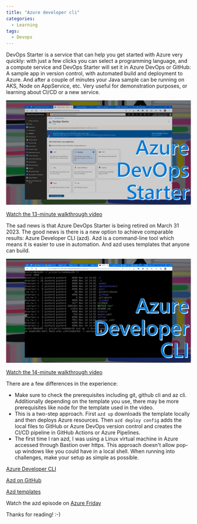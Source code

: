 ```yaml
---
title: "Azure developer cli"
categories:
  - Learning
tags:
  - Devops
---
```


DevOps Starter is a service that can help you get started with Azure very quickly: with just a few clicks you can select a programming language, and a compute service and DevOps Starter will set it in Azure DevOps or GitHub: A sample app in version control, with automated build and deployment to Azure. And after a couple of minutes your Java sample can be running on AKS, Node on AppService, etc. Very useful for demonstration purposes, or learning about CI/CD or a new service.

![img](../assets/images/2022-10-07-azd-cli1.png)

[Watch the 13-minute walkthrough video](https://www.youtube.com/watch?v=DstLJLHjSog)

The sad news is that Azure DevOps Starter is being retired on March 31 2023. The good news is there is a new option to achieve comparable results: Azure Developer CLI (azd). Azd is a command-line tool which means it is easier to use in automation. And azd uses templates that anyone can build.

![img](../assets/images/2022-10-07-azd-cli2.png)

[Watch the 14-minute walkthrough video](https://www.youtube.com/watch?v=O_h8Fhrf0Pc)

There are a few differences in the experience:

* Make sure to check the prerequisites including git, github cli and az cli. Additionally depending on the template you use, there may be more prerequisites like node for the template used in the video.
* This is a two-step approach. First ```azd up``` downloads the template locally and then deploys Azure resources. Then ```azd deploy config``` adds the local files to GitHub or Azure DevOps version control and creates the CI/CD pipeline in GitHub Actions or Azure Pipelines.
* The first time I ran azd, I was using a Linux virtual machine in Azure accessed through Bastion over https. This approach doesn't allow pop-up windows like you could have in a local shell. When running into challenges, make your setup as simple as possible.

[Azure Developer CLI](https://learn.microsoft.com/azure/developer/azure-developer-cli/overview?wt.mc_id=pdebruin_content_blog_cnl_csasci)

[Azd on GitHub](https://github.com/Azure/azure-dev)

[Azd templates](https://github.com/topics/azd-templates)

Watch the azd episode on [Azure Friday](https://learn.microsoft.com/shows/azure-friday/introducing-the-azure-developer-cli-azd?wt.mc_id=pdebruin_content_blog_cnl_csasci)

Thanks for reading! :-)
